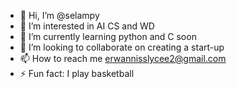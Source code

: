 - 👋 Hi, I’m @selampy
- 👀 I’m interested in AI CS and WD
- 🌱 I’m currently learning python and C soon
- 💞️ I’m looking to collaborate on creating a start-up
- 📫 How to reach me erwannisslycee2@gmail.com
- ⚡ Fun fact: I play basketball 

<!---
selampy/selampy is a ✨ special ✨ repository because its `README.md` (this file) appears on your GitHub profile.
You can click the Preview link to take a look at your changes.
--->
